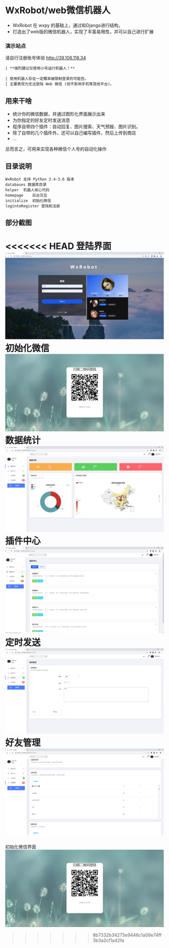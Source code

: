 
# WxRobot/web微信机器人

- WxRobot 在 wxpy 的基础上，通过和Django进行结构，
- 打造出了web版的微信机器人，实现了丰富易用性，并可以自己进行扩展


### 演示站点
请自行注册账号体验
http://39.106.118.34

    | **强烈建议仅使用小号运行机器人！**

    | 使用机器人存在一定概率被限制登录的可能性。
    | 主要表现为无法登陆 Web 微信 (但不影响手机等其他平台)。



用来干啥
----------------

* 统计你的微信数据，并通过图形化界面展示出来
* 为你指定的好友定时发送消息 
* 程序自带四个插件：自动回复、图片搜索、天气预报、图片识别。
* 除了自带的几个插件外，还可以自己编写插件，然后上传到商店
* ...

总而言之，可用来实现各种微信个人号的自动化操作



目录说明
----------------
```
WxRobot 支持 Python 3.4-3.6 版本
databases 数据库目录 
helper  机器人核心代码 
homepage    后台交互 
initialize  初始化微信 
logintoRegister 登陆和注册 
```

部分截图
----------------
<<<<<<< HEAD
登陆界面
![Image text](https://github.com/qiyuebuku/img-folder/blob/master/%E6%89%B9%E6%B3%A8%202019-05-17%20125000.png)
初始化微信
![Image text](https://github.com/qiyuebuku/img-folder/raw/master/%E6%89%B9%E6%B3%A8%202019-05-16%20202537.png)
数据统计
![Image text](https://github.com/qiyuebuku/img-folder/blob/master/%E6%89%B9%E6%B3%A8%202019-05-17%20125027.png)
插件中心
![Image text](https://github.com/qiyuebuku/img-folder/blob/master/%E6%89%B9%E6%B3%A8%202019-05-17%20125048.png)
定时发送
![Image text](https://github.com/qiyuebuku/img-folder/blob/master/%E6%89%B9%E6%B3%A8%202019-05-17%20125103.png)
好友管理 
![Image text](https://github.com/qiyuebuku/img-folder/blob/master/%E6%89%B9%E6%B3%A8%202019-05-17%20125305.png)
=======
初始化微信界面
![Image text](https://github.com/qiyuebuku/img-folder/raw/master/%E6%89%B9%E6%B3%A8%202019-05-16%20202537.png)
>>>>>>> 8b7332b34273e9446c1a09e74ff3b3a2cf1a42fa


